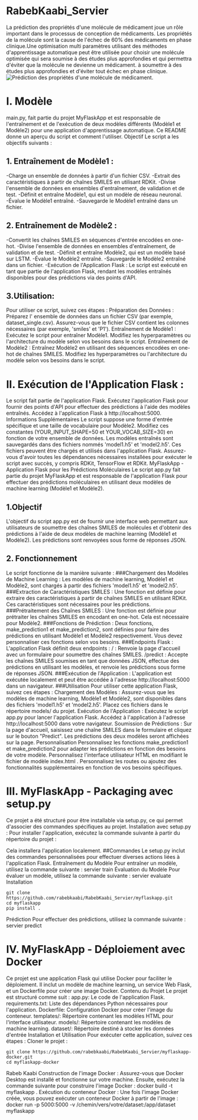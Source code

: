 # RabebKaabi_Servier
La prédiction des propriétés d'une molécule de médicament joue un rôle important dans le processus de conception de médicaments. Les propriétés de la molécule sont la cause de l'échec de 60% des médicaments en phase clinique.Une optimisation multi paramètres utilisant des méthodes d'apprentissage automatique peut être utilisée pour choisir une molécule optimisée qui sera soumise à des études plus approfondies et qui permettra d'éviter que la molécule ne devienne un médicament.
à soumettre à des études plus approfondies et d'éviter tout échec en phase clinique.
![Prédiction des propriétés d'une molécule de médicament.](https://fr.vikidia.org/wiki/Mol%C3%A9cule#/media/Fichier:Glucose.PNG)
# I. Modèle 
main.py, fait partie du projet MyFlaskApp et est responsable de l'entraînement et de l'exécution de deux modèles différents (Modèle1 et Modèle2) pour une application d'apprentissage automatique. Ce README donne un aperçu du script et comment l'utiliser.
Objectif
Le script a les objectifs suivants :

## 1. Entraînement de Modèle1 :

-Charge un ensemble de données à partir d'un fichier CSV.
-Extrait des caractéristiques à partir de chaînes SMILES en utilisant RDKit.
-Divise l'ensemble de données en ensembles d'entraînement, de validation et de test.
-Définit et entraîne Modèle1, qui est un modèle de réseau neuronal.
-Évalue le Modèle1 entraîné.
-Sauvegarde le Modèle1 entraîné dans un fichier.

## 2. Entraînement de Modèle2 :

-Convertit les chaînes SMILES en séquences d'entrée encodées en one-hot.
-Divise l'ensemble de données en ensembles d'entraînement, de validation et de test.
-Définit et entraîne Modèle2, qui est un modèle basé sur LSTM.
-Évalue le Modèle2 entraîné.
-Sauvegarde le Modèle2 entraîné dans un fichier.
-Exécution de l'Application Flask :
Le script est exécuté en tant que partie de l'application Flask, rendant les modèles entraînés disponibles pour des prédictions via des points d'API.
## 3.Utilisation: 
Pour utiliser ce script, suivez ces étapes :
Préparation des Données :
Préparez l' ensemble de données dans un fichier CSV (par exemple, dataset_single.csv).
Assurez-vous que le fichier CSV contient les colonnes nécessaires (par exemple, 'smiles' et 'P1').
Entraînement de Modèle1 :
Exécutez le script pour entraîner Modèle1.
Modifiez les hyperparamètres ou l'architecture du modèle selon vos besoins dans le script.
Entraînement de Modèle2 :
Entraînez Modèle2 en utilisant des séquences encodées en one-hot de chaînes SMILES.
Modifiez les hyperparamètres ou l'architecture du modèle selon vos besoins dans le script.

# II. Exécution de l'Application Flask :

Le script fait partie de l'application Flask. Exécutez l'application Flask pour fournir des points d'API pour effectuer des prédictions à l'aide des modèles entraînés.
Accédez à l'application Flask à http://localhost:5000.
Informations Supplémentaires
Le script suppose une forme d'entrée spécifique et une taille de vocabulaire pour Modèle2. Modifiez ces constantes (YOUR_INPUT_SHAPE=50 et YOUR_VOCAB_SIZE=30) en fonction de votre ensemble de données.
Les modèles entraînés sont sauvegardés dans des fichiers nommés 'model1.h5' et 'model2.h5'. Ces fichiers peuvent être chargés et utilisés dans l'application Flask.
Assurez-vous d'avoir toutes les dépendances nécessaires installées pour exécuter le script avec succès, y compris RDKit, TensorFlow et RDKit.
MyFlaskApp - Application Flask pour les Prédictions Moléculaires
Le script app.py fait partie du projet MyFlaskApp et est responsable de l'application Flask pour effectuer des prédictions moléculaires en utilisant deux modèles de machine learning (Modèle1 et Modèle2). 

## 1.Objectif
L'objectif du script app.py est de fournir une interface web permettant aux utilisateurs de soumettre des chaînes SMILES de molécules et d'obtenir des prédictions à l'aide de deux modèles de machine learning (Modèle1 et Modèle2). Les prédictions sont renvoyées sous forme de réponses JSON.

## 2. Fonctionnement
Le script fonctionne de la manière suivante :
###Chargement des Modèles de Machine Learning :
Les modèles de machine learning, Modèle1 et Modèle2, sont chargés à partir des fichiers 'model1.h5' et 'model2.h5'.
###Extraction de Caractéristiques SMILES :
Une fonction est définie pour extraire des caractéristiques à partir de chaînes SMILES en utilisant RDKit. Ces caractéristiques sont nécessaires pour les prédictions.
###Prétraitement des Chaînes SMILES :
Une fonction est définie pour prétraiter les chaînes SMILES en encodant en one-hot. Cela est nécessaire pour Modèle2.
###Fonctions de Prédiction :
Deux fonctions, make_prediction1 et make_prediction2, sont définies pour faire des prédictions en utilisant Modèle1 et Modèle2 respectivement. Vous devez personnaliser ces fonctions selon vos besoins.
###Endpoints Flask :
L'application Flask définit deux endpoints :
/ : Renvoie la page d'accueil avec un formulaire pour soumettre des chaînes SMILES.
/predict : Accepte les chaînes SMILES soumises en tant que données JSON, effectue des prédictions en utilisant les modèles, et renvoie les prédictions sous forme de réponses JSON.
###Exécution de l'Application :
L'application est exécutée localement et peut être accédée à l'adresse http://localhost:5000 dans un navigateur.
###Utilisation
Pour utiliser cette application Flask, suivez ces étapes :
Chargement des Modèles :
Assurez-vous que les modèles de machine learning, Modèle1 et Modèle2, sont disponibles dans des fichiers 'model1.h5' et 'model2.h5'. Placez ces fichiers dans le répertoire models/ du projet.
Exécution de l'Application :
Exécutez le script app.py pour lancer l'application Flask.
Accédez à l'application à l'adresse http://localhost:5000 dans votre navigateur.
Soumission de Prédictions :
Sur la page d'accueil, saisissez une chaîne SMILES dans le formulaire et cliquez sur le bouton "Predict".
Les prédictions des deux modèles seront affichées sur la page.
Personnalisation
Personnalisez les fonctions make_prediction1 et make_prediction2 pour adapter les prédictions en fonction des besoins de votre modèle.
Personnalisez l'interface utilisateur HTML en modifiant le fichier de modèle index.html .
Personnalisez les routes ou ajoutez des fonctionnalités supplémentaires en fonction de vos besoins spécifiques.

# III. MyFlaskApp - Packaging avec setup.py

Ce projet a été structuré pour être installable via setup.py, ce qui permet d'associer des commandes spécifiques au projet.
Installation avec setup.py :
Pour installer l'application, exécutez la commande suivante à partir du répertoire du projet :

Cela installera l'application localement.
##Commandes
Le setup.py inclut des commandes personnalisées pour effectuer diverses actions liées à l'application Flask.
Entraînement du Modèle
Pour entraîner un modèle, utilisez la commande suivante :
servier train <vos arguments>
Évaluation du Modèle
Pour évaluer un modèle, utilisez la commande suivante :
servier evaluate <vos arguments>
Installation
```
git clone https://github.com/rabebkaabi/RabebKaabi_Servier/myflaskapp.git
cd myflaskapp
pip install .
```
Prédiction
Pour effectuer des prédictions, utilisez la commande suivante :
servier predict <vos arguments>

# IV. MyFlaskApp - Déploiement avec Docker
Ce projet est une application Flask qui utilise Docker pour faciliter le déploiement. Il inclut un modèle de machine learning, un service Web Flask, et un Dockerfile pour créer une image Docker.
Contenu du Projet
Le projet est structuré comme suit :
app.py: Le code de l'application Flask.
requirements.txt: Liste des dépendances Python nécessaires pour l'application.
Dockerfile: Configuration Docker pour créer l'image du conteneur.
templates/: Répertoire contenant les modèles HTML pour l'interface utilisateur.
models/: Répertoire contenant les modèles de machine learning.
dataset/: Répertoire destiné à stocker les données d'entrée
Installation et Utilisation
Pour exécuter cette application, suivez ces étapes :
Cloner le projet :
```
git clone https://github.com/rabebkaabi/RabebKaabi_Servier/myflaskapp-docker.git
cd myflaskapp-docker
```
Rabeb Kaabi 
Construction de l'image Docker :
Assurez-vous que Docker Desktop est installé et fonctionne sur votre machine. Ensuite, exécutez la commande suivante pour construire l'image Docker :
docker build -t myflaskapp .
Exécution du conteneur Docker :
Une fois l'image Docker créée, vous pouvez exécuter un conteneur Docker à partir de l'image :
docker run -p 5000:5000 -v /chemin/vers/votre/dataset:/app/dataset myflaskapp

